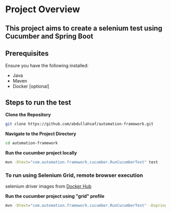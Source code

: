 # Project Overview

This project aims to create a selenium test using Cucumber and Spring Boot
---
## **Prerequisites**  
Ensure you have the following installed:
- Java
- Maven
- Docker [optional]

## **Steps to run the test**
**Clone the Repository**
   ```bash
   git clone https://github.com/abdullahsaf/automation-framework.git
   ```
**Navigate to the Project Directory**
   ```bash
   cd automation-framework
   ```
**Run the cucumber project locally**
   ```bash
   mvn -Dtest="com.automation.framework.cucumber.RunCucumberTest" test
   ```

### **To run using Selenium Grid, remote browser execution**

selenium driver images from [Docker Hub](https://hub.docker.com/u/selenium)

**Run the cucumber project using "grid" profile**
   ```bash
   mvn -Dtest="com.automation.framework.cucumber.RunCucumberTest" -Dspring.profiles.active=grid test
   ```

